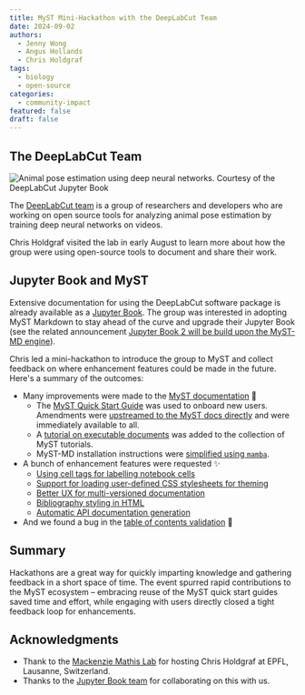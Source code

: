 ```yaml
---
title: MyST Mini-Hackathon with the DeepLabCut Team
date: 2024-09-02
authors:
  - Jenny Wong
  - Angus Hollands
  - Chris Holdgraf
tags:
  - biology
  - open-source
categories:
  - community-impact
featured: false
draft: false
---
```


## The DeepLabCut Team

![Animal pose estimation using deep neural networks. Courtesy of the DeepLabCut Jupyter Book](https://images.squarespace-cdn.com/content/v1/57f6d51c9f74566f55ecf271/daed7f16-527f-4150-8bdd-cbb20e267451/cheetah-ezgif.com-video-to-gif-converter.gif?format=180w "Animal pose estimation using deep neural networks. Courtesy of the [DeepLabCut Jupyter Book](https://deeplabcut.github.io/DeepLabCut/README.html)")

The [DeepLabCut team](http://www.mackenziemathislab.org/deeplabcut) is a group of researchers and developers who are working on open source tools for analyzing animal pose estimation by training deep neural networks on videos.

Chris Holdgraf visited the lab in early August to learn more about how the group were using open-source tools to document and share their work.

## Jupyter Book and MyST

Extensive documentation for using the DeepLabCut software package is already available as a [Jupyter Book](https://deeplabcut.github.io/DeepLabCut/README.html). The group was interested in adopting MyST Markdown to stay ahead of the curve and upgrade their Jupyter Book (see the related announcement [Jupyter Book 2 will be build upon the MyST-MD engine](https://executablebooks.org/en/latest/blog/2024-05-20-jupyter-book-myst/)).

Chris led a mini-hackathon to introduce the group to MyST and collect feedback on where enhancement features could be made in the future. Here's a summary of the outcomes:

- Many improvements were made to the [MyST documentation](https://mystmd.org/guide/) 📖
  - The [MyST Quick Start Guide](https://mystmd.org/guide/quickstart) was used to onboard new users. Amendments were [upstreamed to the MyST docs directly](https://github.com/jupyter-book/mystmd/pull/1433) and were immediately available to all.
  - A [tutorial on executable documents](https://mystmd.org/guide/quickstart-executable-documents) was added to the collection of MyST tutorials.
  - MyST-MD installation instructions were [simplified using `mamba`](https://github.com/jupyter-book/mystmd/pull/1454).
- A bunch of enhancement features were requested ✨
  - [Using cell tags for labelling notebook cells](https://github.com/jupyter-book/mystmd/issues/1455)
  - [Support for loading user-defined CSS stylesheets for theming](https://github.com/jupyter-book/myst-theme/issues/321)
  - [Better UX for multi-versioned documentation](https://github.com/jupyter-book/mystmd/issues/1458)
  - [Bibliography styling in HTML](https://github.com/jupyter-book/mystmd/issues/1462)
  - [Automatic API documentation generation](https://github.com/DeepLabCut/DeepLabCut/pull/2712)
- And we found a bug in the [table of contents validation](https://github.com/jupyter-book/mystmd/issues/1456) 🐞

## Summary

Hackathons are a great way for quickly imparting knowledge and gathering feedback in a short space of time. The event spurred rapid contributions to the MyST ecosystem – embracing reuse of the MyST quick start guides saved time and effort, while engaging with users directly closed a tight feedback loop for enhancements.

## Acknowledgments

- Thank to the [Mackenzie Mathis Lab](http://www.mackenziemathislab.org/) for hosting Chris Holdgraf at EPFL, Lausanne, Switzerland.
- Thanks to the [Jupyter Book team](../../../collaborators/jupyter-book/) for collaborating on this with us.